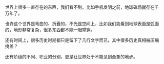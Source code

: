 世界上很多一直存在的东西，我们看不到。比如手机发明之前，地球磁场就存在千万年了。

也许这个世界是弯曲的、折叠的，不光是空间上，比如我们能看到地球表面是弧面的，地形非常复杂，很多东西都不能一眼望穿。

还有时间上，很多历史时期都只是留下了几行文字而已，其中很多历史真相被压缩掩盖？

还有阶级的不同、职业的分别，更是让世界处于不能见到全象的地步。
